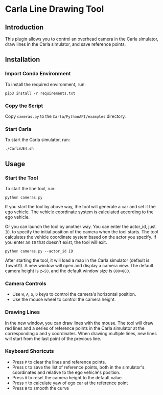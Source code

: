 # Carla Line Drawing Tool

## Introduction

This plugin allows you to control an overhead camera in the Carla simulator, draw lines in the Carla simulator, and save reference points.

## Installation

### Import Conda Environment

To install the required environment, run:
```
pip3 install -r requirements.txt
```

### Copy the Script

Copy `cameras.py` to the `Carla/PythonAPI/examples` directory.

### Start Carla

To start the Carla simulator, run:
```
./CarlaUE4.sh
```

## Usage

### Start the Tool

To start the line tool, run:
```
python cameras.py
```

If you start the tool by above way, the tool will generate a car and set it the ego vehicle. The vehicle coordinate system is calculated according to the ego vehicle.

Or you can launch the tool by another way. You can enter the actor_id, just `ID`, to specify the initial position of the camera when the tool starts. The tool calculates the vehicle coordinate system based on the actor you specify. If you enter an `ID` that doesn't exist, the tool will exit.
```
python cameras.py --actor_id ID
```

After starting the tool, it will load a map in the Carla simulator (default is Town01).   A new window will open and display a camera view.  The default camera height is `z=50`, and the default window size is `800×800`.

### Camera Controls

- Use `W`, `A`, `S`, `D` keys to control the camera's horizontal position.
- Use the mouse wheel to control the camera height.

### Drawing Lines

In the new window, you can draw lines with the mouse.  The tool will draw red lines and a series of reference points in the Carla simulator at the corresponding x and y coordinates.  When drawing multiple lines, new lines will start from the last point of the previous line.

### Keyboard Shortcuts

- Press `P` to clear the lines and reference points.
- Press `C` to save the list of reference points, both in the simulator's coordinates and relative to the ego vehicle's position.
- Press `H` to reset the camera height to the default value.
- Press `Y` to calculate yaw of ego car at the reference point
- Press `B` to smooth the curve